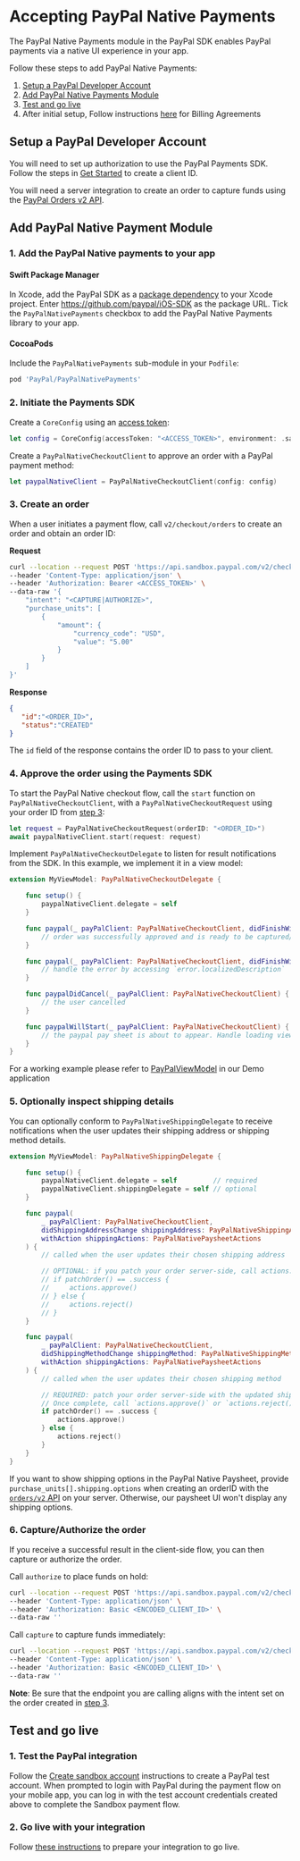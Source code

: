 # Accepting PayPal Native Payments

The PayPal Native Payments module in the PayPal SDK enables PayPal payments via a native UI experience in your app.

Follow these steps to add PayPal Native Payments:

1. [Setup a PayPal Developer Account](#setup-a-paypal-developer-account)
2. [Add PayPal Native Payments Module](#add-paypal-native-payments-module)
3. [Test and go live](#test-and-go-live)
4. After initial setup, Follow instructions [here](#billing-agreement) for Billing Agreements

## Setup a PayPal Developer Account

You will need to set up authorization to use the PayPal Payments SDK. 
Follow the steps in [Get Started](https://developer.paypal.com/api/rest/#link-getstarted) to create a client ID. 

You will need a server integration to create an order to capture funds using the [PayPal Orders v2 API](https://developer.paypal.com/docs/api/orders/v2). 

## Add PayPal Native Payment Module

### 1. Add the PayPal Native payments to your app

#### Swift Package Manager

In Xcode, add the PayPal SDK as a [package dependency](https://developer.apple.com/documentation/swift_packages/adding_package_dependencies_to_your_app) to your Xcode project. Enter https://github.com/paypal/iOS-SDK as the package URL. Tick the `PayPalNativePayments` checkbox to add the PayPal Native Payments library to your app.

#### CocoaPods

Include the `PayPalNativePayments` sub-module in your `Podfile`:

```ruby
pod 'PayPal/PayPalNativePayments'
```

### 2. Initiate the Payments SDK

Create a `CoreConfig` using an [access token](../../README.md#access-token):

```swift
let config = CoreConfig(accessToken: "<ACCESS_TOKEN>", environment: .sandbox)
```

Create a `PayPalNativeCheckoutClient` to approve an order with a PayPal payment method:

```swift
let paypalNativeClient = PayPalNativeCheckoutClient(config: config)
```

### 3. Create an order

When a user initiates a payment flow, call `v2/checkout/orders` to create an order and obtain an order ID:

**Request**
```bash
curl --location --request POST 'https://api.sandbox.paypal.com/v2/checkout/orders/' \
--header 'Content-Type: application/json' \
--header 'Authorization: Bearer <ACCESS_TOKEN>' \
--data-raw '{
    "intent": "<CAPTURE|AUTHORIZE>",
    "purchase_units": [
        {
            "amount": {
                "currency_code": "USD",
                "value": "5.00"
            }
        }
    ]
}'
```

**Response**
```json
{
   "id":"<ORDER_ID>",
   "status":"CREATED"
}
```

The `id` field of the response contains the order ID to pass to your client.

### 4. Approve the order using the Payments SDK

To start the PayPal Native checkout flow, call the `start` function on `PayPalNativeCheckoutClient`, with a `PayPalNativeCheckoutRequest` using your order ID from [step 3](#3-create-an-order): 

```swift
let request = PayPalNativeCheckoutRequest(orderID: "<ORDER_ID>")
await paypalNativeClient.start(request: request)
```

Implement `PayPalNativeCheckoutDelegate` to listen for result notifications from the SDK. In this example, we implement it in a view model:

```swift
extension MyViewModel: PayPalNativeCheckoutDelegate {

    func setup() {
        paypalNativeClient.delegate = self
    }

    func paypal(_ payPalClient: PayPalNativeCheckoutClient, didFinishWithResult result: PayPalNativeCheckoutResult) {
        // order was successfully approved and is ready to be captured/authorized (see step 5)
    }

    func paypal(_ payPalClient: PayPalNativeCheckoutClient, didFinishWithError error: CoreSDKError) {
        // handle the error by accessing `error.localizedDescription`
    }

    func paypalDidCancel(_ payPalClient: PayPalNativeCheckoutClient) {
        // the user cancelled
    }

    func paypalWillStart(_ payPalClient: PayPalNativeCheckoutClient) {
        // the paypal pay sheet is about to appear. Handle loading views, spinners, etc.
    }
}
```

For a working example please refer to [PayPalViewModel](../../Demo/Demo/ViewModels/PayPalViewModel.swift) in our Demo application

### 5. Optionally inspect shipping details

You can optionally conform to `PayPalNativeShippingDelegate` to receive notifications when the user updates their shipping address or shipping method details.

```swift
extension MyViewModel: PayPalNativeShippingDelegate {

    func setup() {
        paypalNativeClient.delegate = self         // required
        paypalNativeClient.shippingDelegate = self // optional
    }

    func paypal(
        _ payPalClient: PayPalNativeCheckoutClient,
        didShippingAddressChange shippingAddress: PayPalNativeShippingAddress,
        withAction shippingActions: PayPalNativePaysheetActions
    ) {
        // called when the user updates their chosen shipping address

        // OPTIONAL: if you patch your order server-side, call actions.approve() or actions.reject() once complete.
        // if patchOrder() == .success {
        //     actions.approve()
        // } else {
        //     actions.reject()
        // }
    }

    func paypal(
        _ payPalClient: PayPalNativeCheckoutClient,
        didShippingMethodChange shippingMethod: PayPalNativeShippingMethod,
        withAction shippingActions: PayPalNativePaysheetActions
    ) {
        // called when the user updates their chosen shipping method

        // REQUIRED: patch your order server-side with the updated shipping amount.
        // Once complete, call `actions.approve()` or `actions.reject()`
        if patchOrder() == .success {
            actions.approve()
        } else {
            actions.reject()
        }
    }
}
```

If you want to show shipping options in the PayPal Native Paysheet, provide `purchase_units[].shipping.options` when creating an orderID with the [`orders/v2` API](https://developer.paypal.com/docs/api/orders/v2/#definition-purchase_unit) on your server. Otherwise, our paysheet UI won't display any shipping options.

### 6. Capture/Authorize the order

If you receive a successful result in the client-side flow, you can then capture or authorize the order. 

Call `authorize` to place funds on hold:

```bash
curl --location --request POST 'https://api.sandbox.paypal.com/v2/checkout/orders/<ORDER_ID>/authorize' \
--header 'Content-Type: application/json' \
--header 'Authorization: Basic <ENCODED_CLIENT_ID>' \
--data-raw ''
```

Call `capture` to capture funds immediately:

```bash
curl --location --request POST 'https://api.sandbox.paypal.com/v2/checkout/orders/<ORDER_ID>/capture' \
--header 'Content-Type: application/json' \
--header 'Authorization: Basic <ENCODED_CLIENT_ID>' \
--data-raw ''
```

**Note**: Be sure that the endpoint you are calling aligns with the intent set on the order created in [step 3](#3-initiate-the-payments-sdk).

## Test and go live

### 1. Test the PayPal integration

Follow the [Create sandbox account](https://developer.paypal.com/api/rest/#link-createsandboxaccounts) instructions to create a PayPal test account.
When prompted to login with PayPal during the payment flow on your mobile app, you can log in with the test account credentials created above to complete the Sandbox payment flow. 

### 2. Go live with your integration

Follow [these instructions](https://developer.paypal.com/api/rest/production/) to prepare your integration to go live.
